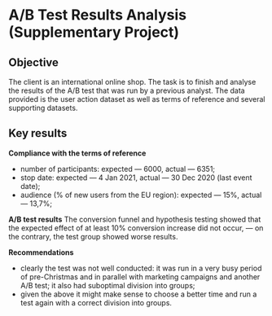 # A/B Test Results Analysis (Supplementary Project)

## Objective
The client is an international online shop. The task is to finish and analyse the results of the A/B test that was run by a previous analyst. The data provided is the user action dataset as well as terms of reference and several supporting datasets.

## Key results
**Сompliance with the terms of reference**
- number of participants: expected — 6000, actual — 6351;
- stop date: expected — 4 Jan 2021, actual — 30 Dec 2020 (last event date);
- audience (% of new users from the EU region): expected — 15%, actual — 13,7%;

**A/B test results**
The conversion funnel and hypothesis testing showed that the expected effect of at least 10% conversion increase did not occur, — on the contrary, the test group showed worse results.

**Recommendations**
- clearly the test was not well conducted: it was run in a very busy period of pre-Christmas and in parallel with marketing campaigns and another A/B test; it also had suboptimal division into groups;
- given the above it might make sense to choose a better time and run a test again with a correct division into groups.